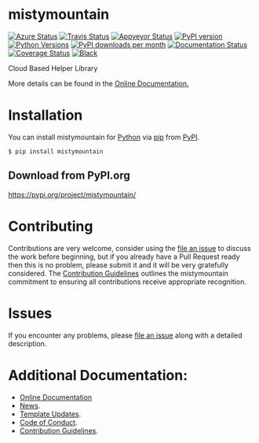 # mistymountain

[![Azure Status](https://dev.azure.com/timgates42/timgates42/_apis/build/status/timgates42.mistymountain?branchName=master)](https://dev.azure.com/timgates42/timgates42/_build/latest?definitionId=timgates42&branchName=master)
[![Travis Status](https://travis-ci.org/timgates42/mistymountain.svg?branch=master)](https://travis-ci.org/timgates42/mistymountain)
[![Appveyor Status](https://ci.appveyor.com/api/projects/status/github/appveyor_user_goes_here/mistymountain/branch/master?svg=true)](https://ci.appveyor.com/project/appveyor_user_goes_here/mistymountain)
[![PyPI version](https://img.shields.io/pypi/v/mistymountain.svg)](https://pypi.org/project/mistymountain)
[![Python Versions](https://img.shields.io/pypi/pyversions/mistymountain.svg)](https://pypi.org/project/mistymountain)
[![PyPI downloads per month](https://img.shields.io/pypi/dm/mistymountain.svg)](https://pypi.org/project/mistymountain)
[![Documentation Status](https://readthedocs.org/projects/mistymountain/badge/?version=latest)](https://mistymountain.readthedocs.io/en/latest/?badge=latest)
[![Coverage Status](https://coveralls.io/repos/github/timgates42/mistymountain/badge.svg)](https://coveralls.io/github/timgates42/mistymountain/)
[![Black](https://camo.githubusercontent.com/28a51fe3a2c05048d8ca8ecd039d6b1619037326/68747470733a2f2f696d672e736869656c64732e696f2f62616467652f636f64652532307374796c652d626c61636b2d3030303030302e737667)](https://github.com/psf/black)

Cloud Based Helper Library

More details can be found in the
[Online Documentation.](https://mistymountain.readthedocs.io/en/latest/)

# Installation

You can install mistymountain for
[Python](https://www.python.org/) via
[pip](https://pypi.org/project/pip/)
from [PyPI](https://pypi.org/).

```
$ pip install mistymountain
```





## Download from PyPI.org

https://pypi.org/project/mistymountain/



# Contributing

Contributions are very welcome, consider using the
[file an issue](https://github.com/timgates42/mistymountain/issues)
to discuss the work before beginning, but if you already have a Pull Request
ready then this is no problem, please submit it and it will be very gratefully
considered. The [Contribution Guidelines](CONTRIBUTING.md)
outlines the mistymountain commitment to ensuring all
contributions receive appropriate recognition.

# Issues

If you encounter any problems, please
[file an issue](https://github.com/timgates42/mistymountain/issues)
along with a detailed description.

# Additional Documentation:

* [Online Documentation](https://mistymountain.readthedocs.io/en/latest/)
* [News](NEWS.rst).
* [Template Updates](COOKIECUTTER_UPDATES.md).
* [Code of Conduct](CODE_OF_CONDUCT.md).
* [Contribution Guidelines](CONTRIBUTING.md).

